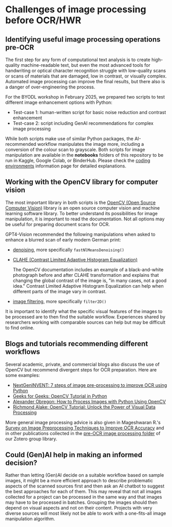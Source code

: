 # Challenges of image processing before OCR/HWR

## Identifying useful image processing operations pre-OCR

The first step for any form of computational text analysis is to create high-quality machine-readable text, but even the most advanced tools for handwriting or optical character recognition struggle with low-quality scans or scans of materials that are damaged, low in contrast, or visually complex. Automated image processing can improve the final results, but there also is a danger of over-engineering the process. 

For the BYODL workshop in February 2025, we prepared two scripts to test different image enhancement options with Python:

- Test-case 1: human-written script for basic noise reduction and contrast enhancement
- Test-case 2: script including GenAI recommendations for complex image processing

While both scripts make use of similar Python packages, the AI-recommended workflow manipulates the image more, including a conversion of the colour scan to grayscale. Both scripts for image manipulation are available in the **notebooks** folders of this repository to be run in Kaggle, Google Colab, or BinderHub. Please check the [coding environments](/docs/codingenvironments.html) information page for detailed explanations.

## Working with the OpenCV library for computer vision

The most important library in both scripts is the [OpenCV (Open Source Computer Vision)](https://docs.opencv.org/4.x/index.html) library is an open source computer vision and machine learning software library. To better understand its possibilities for image manipulation, it is important to read the documentation. Not all options may be useful for preparing document scans for OCR. 

GPT4-Vision recommended the following manipulations when asked to enhance a blurred scan of early modern German print:

- [denoising](https://docs.opencv.org/3.4/d1/d79/group__photo__denoise.html), more specifically ```fastNlMeansDenoising()```
- [CLAHE (Contrast Limited Adaptive Histogram Equalization)](https://docs.opencv.org/4.x/d5/daf/tutorial_py_histogram_equalization.html)

  The OpenCV documentation includes an example of a black-and-white photograph before and after CLAHE transformation and explains that changing the global contrast
  of the image is, "in many cases, not a good idea." Contrast Limited Adaptive Histogram Equalization can help when different parts of the image vary in contrast.

- [image filtering](https://docs.opencv.org/4.x/d4/d86/group__imgproc__filter.html), more specifically ```filter2D()```

It is important to identify what the specific visual features of the images to be processed are to then find the suitable workflow. Experiences shared by researchers working with comparable sources can help but may be difficult to find online.

## Blogs and tutorials recommending different workflows

Several academic, private, and commercial blogs also discuss the use of OpenCV but recommend divergent steps for OCR preparation. Here are some examples:

- [NextGenINVENT: 7 steps of image pre-processing to improve OCR using Python](https://nextgeninvent.com/blogs/7-steps-of-image-pre-processing-to-improve-ocr-using-python-2/)
- [Geeks for Geeks: OpenCV Tutorial in Python](https://www.geeksforgeeks.org/opencv-python-tutorial/)
- [Alexander Obregon: How to Process Images with Python Using OpenCV](https://medium.com/@AlexanderObregon/how-to-process-images-with-python-using-opencv-6894010d78e4)
- [Richmond Alake: OpenCV Tutorial: Unlock the Power of Visual Data Processing](https://www.datacamp.com/tutorial/opencv-tutorial)

More general image processing advice is also given in Mageshwaran R.'s [Survey on Image Preprocessing Techniques to Improve OCR Accuracy](https://medium.com/technovators/survey-on-image-preprocessing-techniques-to-improve-ocr-accuracy-616ddb931b76) and in other publications collected in the [pre-OCR image processing folder](https://www.zotero.org/groups/5646174/atr_history/collections/4W36A6A4) of our Zotero group library.

## Could (Gen)AI help in making an informed decision?

Rather than letting (Gen)AI decide on a suitable workflow based on sample images, it might be a more efficient approach to describe problematic aspects of the scanned sources first and then ask an AI chatbot to suggest the best approaches for each of them. This may reveal that not all images collected for a project can be processed in the same way and that images may have to be processed in batches. Grouping the images should then depend on visual aspects and not on their content. Projects with very diverse sources will most likely not be able to work with a one-fits-all image manipulation algorithm. 
